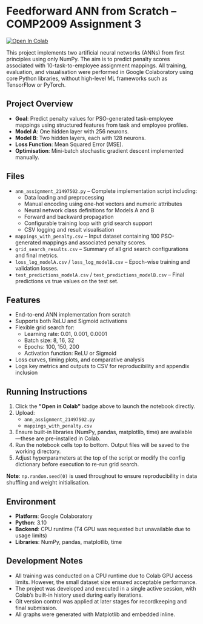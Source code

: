# Feedforward ANN from Scratch – COMP2009 Assignment 3

[![Open In Colab](https://colab.research.google.com/assets/colab-badge.svg)](https://colab.research.google.com/drive/1dpH2-OjBRBxh2fjAgX3g5RWd5Ei5n5S4?usp=sharing)

This project implements two artificial neural networks (ANNs) from first principles using only NumPy. The aim is to predict penalty scores associated with 10-task-to-employee assignment mappings. All training, evaluation, and visualisation were performed in Google Colaboratory using core Python libraries, without high-level ML frameworks such as TensorFlow or PyTorch.

## Project Overview

- **Goal**: Predict penalty values for PSO-generated task-employee mappings using structured features from task and employee profiles.
- **Model A**: One hidden layer with 256 neurons.
- **Model B**: Two hidden layers, each with 128 neurons.
- **Loss Function**: Mean Squared Error (MSE).
- **Optimisation**: Mini-batch stochastic gradient descent implemented manually.

## Files

- `ann_assignment_21497502.py` – Complete implementation script including:
  - Data loading and preprocessing
  - Manual encoding using one-hot vectors and numeric attributes
  - Neural network class definitions for Models A and B
  - Forward and backward propagation
  - Configurable training loop with grid search support
  - CSV logging and result visualisation
- `mappings_with_penalty.csv` – Input dataset containing 100 PSO-generated mappings and associated penalty scores.
- `grid_search_results.csv` – Summary of all grid search configurations and final metrics.
- `loss_log_modelA.csv` / `loss_log_modelB.csv` – Epoch-wise training and validation losses.
- `test_predictions_modelA.csv` / `test_predictions_modelB.csv` – Final predictions vs true values on the test set.

## Features

- End-to-end ANN implementation from scratch
- Supports both ReLU and Sigmoid activations
- Flexible grid search for:
  - Learning rate: 0.01, 0.001, 0.0001
  - Batch size: 8, 16, 32
  - Epochs: 100, 150, 200
  - Activation function: ReLU or Sigmoid
- Loss curves, timing plots, and comparative analysis
- Logs key metrics and outputs to CSV for reproducibility and appendix inclusion

## Running Instructions

1. Click the **"Open in Colab"** badge above to launch the notebook directly.
2. Upload:
   - `ann_assignment_21497502.py`
   - `mappings_with_penalty.csv`
3. Ensure built-in libraries (NumPy, pandas, matplotlib, time) are available—these are pre-installed in Colab.
4. Run the notebook cells top to bottom. Output files will be saved to the working directory.
5. Adjust hyperparameters at the top of the script or modify the config dictionary before execution to re-run grid search.

**Note**: `np.random.seed(0)` is used throughout to ensure reproducibility in data shuffling and weight initialisation.

## Environment

- **Platform**: Google Colaboratory
- **Python**: 3.10
- **Backend**: CPU runtime (T4 GPU was requested but unavailable due to usage limits)
- **Libraries**: NumPy, pandas, matplotlib, time

## Development Notes

- All training was conducted on a CPU runtime due to Colab GPU access limits. However, the small dataset size ensured acceptable performance.
- The project was developed and executed in a single active session, with Colab’s built-in history used during early iterations.
- Git version control was applied at later stages for recordkeeping and final submission.
- All graphs were generated with Matplotlib and embedded inline.

